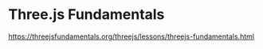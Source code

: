 Three.js Fundamentals
===

https://threejsfundamentals.org/threejs/lessons/threejs-fundamentals.html